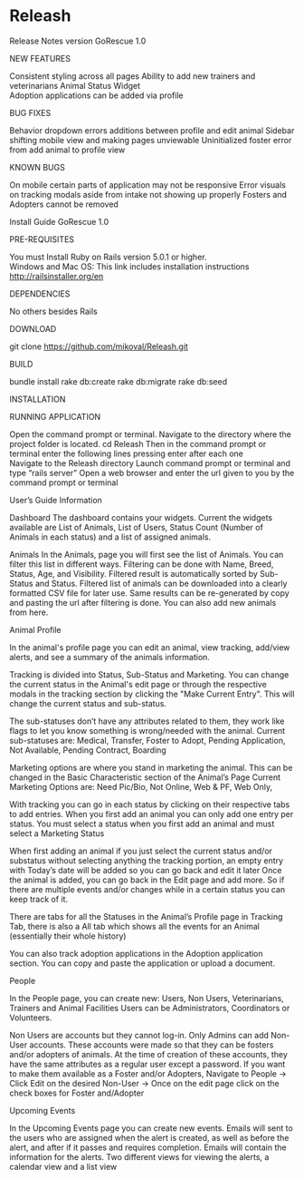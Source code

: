 # Releash
Release Notes version GoRescue 1.0

NEW FEATURES

Consistent styling across all pages
Ability to add new trainers and veterinarians
Animal Status Widget 	
Adoption applications can be added via profile

BUG FIXES

Behavior dropdown errors additions between profile and edit animal
Sidebar shifting mobile view and making pages unviewable
Uninitialized foster error from add animal to profile view

KNOWN BUGS

On mobile certain parts of application may not be responsive
Error visuals on tracking modals aside from intake not showing up properly
Fosters and Adopters cannot be removed

Install Guide  GoRescue 1.0

PRE-REQUISITES

You must Install Ruby on Rails version 5.0.1 or higher.  
Windows and Mac OS:
This link includes installation instructions
http://railsinstaller.org/en

DEPENDENCIES

No others besides Rails

DOWNLOAD

git clone https://github.com/mikoval/Releash.git 

BUILD

bundle install
rake db:create
rake db:migrate
rake db:seed

  	
INSTALLATION
               
RUNNING APPLICATION

Open the command prompt or terminal. Navigate to the directory where the project folder is located. 
	cd Releash
Then in the command prompt or terminal enter the following lines pressing enter after each one	
	Navigate to the Releash directory
Launch command prompt or terminal and type “rails server” 
Open a web browser and enter the url given to you by the command prompt or terminal


User’s Guide Information

Dashboard
The dashboard contains your widgets. Current the widgets available are List of Animals, List of Users, Status Count (Number of Animals in each status) and a list of assigned animals.

Animals
In the Animals, page you will first see the list of Animals. You can filter this list in different ways. Filtering can be done with Name, Breed, Status, Age, and Visibility. Filtered result is automatically sorted by Sub-Status and Status. Filtered list of animals can be downloaded into a clearly formatted CSV file for later use. Same results can be re-generated by copy and pasting the url after filtering is done.
You can also add new animals from here. 

Animal Profile 

In the animal's profile page you can edit an animal, view tracking, add/view alerts, and see a summary of the animals information.

Tracking is divided into Status, Sub-Status and Marketing. You can change the current status in the Animal's edit page or through the respective modals in the tracking section by clicking the "Make Current Entry". This will change the current status and sub-status.

The sub-statuses don’t have any attributes related to them, they work like flags to let you know something is wrong/needed with the animal.
Current sub-statuses are: Medical, Transfer, Foster to Adopt, Pending Application, Not Available, Pending Contract, Boarding

Marketing options are where you stand in marketing the animal. This can be changed in the Basic Characteristic section of the Animal’s Page
Current Marketing Options are: Need Pic/Bio, Not Online, Web & PF, Web Only, 

With tracking you can go in each status by clicking on their respective tabs to add entries. When you first add an animal you can only add one entry per status.
You must select a status when you first add an animal and must select a Marketing Status

When first adding an animal if you just select the current status and/or substatus without selecting anything the tracking portion, an empty entry with Today’s date will be added so you can go back and edit it later
Once the animal is added, you can go back in the Edit page and add more. So if there are multiple events and/or changes while in a certain status you can keep track of it.

There are tabs for all the Statuses in the Animal’s Profile page in Tracking Tab, there is also a All tab which shows all the events for an Animal (essentially their whole history)

You can also track adoption applications in the Adoption application section. You can copy and paste the application or upload a document.


People

In the People page, you can create new:
Users, Non Users, Veterinarians, Trainers and Animal Facilities
Users can be Administrators, Coordinators or Volunteers. 

Non Users are accounts but they cannot log-in. Only Admins can add Non-User accounts. These accounts were made so that they can be fosters and/or adopters of animals. 
At the time of creation of these accounts, they have the same attributes as a regular user except a password.
If you want to make them available as a Foster and/or Adopters, Navigate to People → Click Edit on the desired Non-User → Once on the edit page click on the check boxes for Foster and/Adopter

Upcoming Events

In the Upcoming Events page you can create new events.
Emails will sent to the users who are assigned when the alert is created, as well as before the alert, and after if it passes and requires completion. 
Emails will contain the information for the alerts.
Two different views for viewing the alerts, a calendar view and a list view

